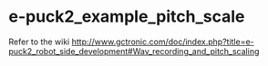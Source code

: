 # e-puck2_example_pitch_scale
Refer to the wiki http://www.gctronic.com/doc/index.php?title=e-puck2_robot_side_development#Wav_recording_and_pitch_scaling
